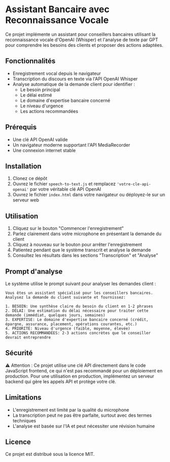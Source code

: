 # Assistant Bancaire avec Reconnaissance Vocale

Ce projet implémente un assistant pour conseillers bancaires utilisant la reconnaissance vocale d'OpenAI (Whisper) et l'analyse de texte par GPT pour comprendre les besoins des clients et proposer des actions adaptées.

## Fonctionnalités

- Enregistrement vocal depuis le navigateur
- Transcription du discours en texte via l'API OpenAI Whisper
- Analyse automatique de la demande client pour identifier :
  - Le besoin principal
  - Le délai estimé
  - Le domaine d'expertise bancaire concerné
  - Le niveau d'urgence
  - Les actions recommandées

## Prérequis

- Une clé API OpenAI valide
- Un navigateur moderne supportant l'API MediaRecorder
- Une connexion internet stable

## Installation

1. Clonez ce dépôt
2. Ouvrez le fichier `speech-to-text.js` et remplacez `'votre-cle-api-openai'` par votre véritable clé API OpenAI
3. Ouvrez le fichier `index.html` dans votre navigateur ou déployez-le sur un serveur web

## Utilisation

1. Cliquez sur le bouton "Commencer l'enregistrement"
2. Parlez clairement dans votre microphone en présentant la demande du client
3. Cliquez à nouveau sur le bouton pour arrêter l'enregistrement
4. Patientez pendant que le système transcrit et analyse la demande
5. Consultez les résultats dans les sections "Transcription" et "Analyse"

## Prompt d'analyse

Le système utilise le prompt suivant pour analyser les demandes client :

```
Vous êtes un assistant spécialisé pour les conseillers bancaires. Analysez la demande du client suivante et fournissez:

1. BESOIN: Une synthèse claire du besoin du client en 1-2 phrases
2. DÉLAI: Une estimation du délai nécessaire pour traiter cette demande (immédiat, quelques jours, semaines)
3. EXPERTISE: Le domaine d'expertise bancaire concerné (crédit, épargne, assurance, placement, opérations courantes, etc.)
4. PRIORITÉ: Niveau d'urgence (faible, moyenne, élevée)
5. ACTIONS RECOMMANDÉES: 2-3 actions concrètes que le conseiller devrait entreprendre
```

## Sécurité

⚠️ Attention : Ce projet utilise une clé API directement dans le code JavaScript frontend, ce qui n'est pas recommandé pour un déploiement en production. Pour une utilisation en production, implémentez un serveur backend qui gère les appels API et protège votre clé.

## Limitations

- L'enregistrement est limité par la qualité du microphone
- La transcription peut ne pas être parfaite, surtout avec des termes techniques
- L'analyse est basée sur l'IA et peut nécessiter une révision humaine

## Licence

Ce projet est distribué sous la licence MIT.